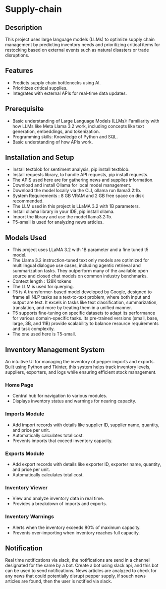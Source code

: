 # Supply-chain

## Description
This project uses large language models (LLMs) to optimize supply chain management by predicting inventory needs and prioritizing critical items for restocking based on external events such as natural disasters or trade disruptions.

## Features
- Predicts supply chain bottlenecks using AI.
- Prioritizes critical supplies.
- Integrates with external APIs for real-time data updates.

## Prerequisite
- Basic understanding of Large Language Models (LLMs): Familiarity with how LLMs like Meta Llama 3.2 work, including concepts like text generation, embeddings, and tokenization.
- Programming skills: Knowledge of Python and SQL.
- Basic understanding of how APIs work.

## Installation and Setup
- Install textblob for sentiment analysis, pip install textblob.
- Install requests library, to handle API requests, pip install requests.
- The APIS used here are for gathering news and supplies information.
- Download and install Ollama for local model management.
- Download the model locally via the CLI, ollama run llama3.2:1b.
- System Requirements : 8 GB VRAM and 2 GB free space on disk recommended.
- The LLM used in this project is LLaMA 3.2 with 1B parameters.
- Install ollama library in your IDE, pip install ollama.
- Import the library and use the model llama3.2:1b.
- T5-small is used for analyzing news articles.

## Models Used
- This project uses LLaMA 3.2 with 1B parameter and a fine tuned t5 model.
- The Llama 3.2 instruction-tuned text only models are optimized for multilingual dialogue use cases, including agentic retrieval and summarization tasks. They outperform many of the available open source and closed chat models on common industry benchmarks.
- Context length : 128K tokens
- The LLM is used for querying.
- T5 is A transformer-based model developed by Google, designed to frame all NLP tasks as a text-to-text problem, where both input and output are text. It excels in tasks like text classification, summarization, translation, and more by treating them in a unified manner.
- T5 supports fine-tuning on specific datasets to adapt its performance for various domain-specific tasks. Its pre-trained versions (small, base, large, 3B, and 11B) provide scalability to balance resource requirements and task complexity.
- The one used here is T5-small.

## Inventory Management System
An intuitive UI for managing the inventory of pepper imports and exports. Built using Python and Tkinter, this system helps track inventory levels, suppliers, exporters, and logs while ensuring efficient stock management.
### Home Page
- Central hub for navigation to various modules.
- Displays inventory status and warnings for nearing capacity.
### Imports Module
- Add import records with details like supplier ID, supplier name, quantity, and price per unit.
-	Automatically calculates total cost.
-	Prevents imports that exceed inventory capacity.
### Exports Module
- Add export records with details like exporter ID, exporter name, quantity, and price per unit.
-	Automatically calculates total cost.
### Inventory Viewer
-	View and analyze inventory data in real time.
-	Provides a breakdown of imports and exports.
### Inventory Warnings
-	Alerts when the inventory exceeds 80% of maximum capacity.
-	Prevents over-importing when inventory reaches full capacity.

## Notification
Real time notifications via slack, the notifications are send in a channel designated for the same by a bot.
Create a bot using slack api, and this bot can be used to send notifications.
News articles are analyzed to check for any news that could potentially disrupt pepper supply, if souch news articles are found, then the user is notified via slack.
